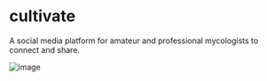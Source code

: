 # cultivate
A social media platform for amateur and professional mycologists to connect and share. 


![image](https://github.com/kerson97/cultivate/assets/110311555/e5124326-e8b3-40d0-9a4e-266a139065dc)
